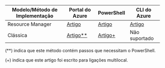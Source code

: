 | **Modelo/Método de Implementação** | **Portal do Azure** | **PowerShell** | **CLI do Azure** |
| --- | --- | --- | --- |
| Resource Manager |[Artigo](../articles/vpn-gateway/vpn-gateway-howto-site-to-site-resource-manager-portal.md) |[Artigo](../articles/vpn-gateway/vpn-gateway-create-site-to-site-rm-powershell.md) | [Artigo](../articles/vpn-gateway/vpn-gateway-howto-site-to-site-resource-manager-cli.md) |
| Clássica |[Artigo**](../articles/vpn-gateway/vpn-gateway-howto-site-to-site-classic-portal.md) |[Artigo+](../articles/vpn-gateway/vpn-gateway-multi-site.md) | Não suportado |

(**) indica que este método contém passos que necessitam o PowerShell.

(+) indica que este artigo foi escrito para ligações multilocal.